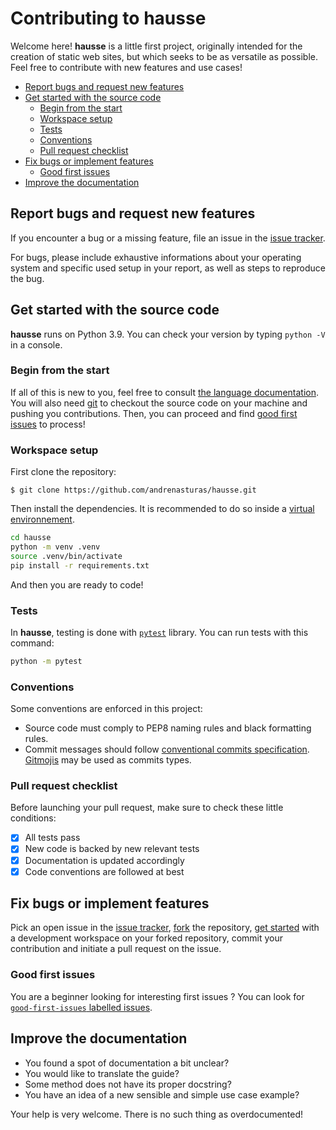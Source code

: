 # Contributing to hausse

Welcome here! **hausse** is a little first project, originally intended for the creation of static web sites, but which seeks to be as versatile as possible. Feel free to contribute with new features and use cases!

- [Report bugs and request new features](#report-bugs-and-request-new-features)
- [Get started with the source code](#get-started-with-the-source-code)
  - [Begin from the start](#begin-from-the-start)
  - [Workspace setup](#workspace-setup)
  - [Tests](#tests)
  - [Conventions](#conventions)
  - [Pull request checklist](#pull-request-checklist)
- [Fix bugs or implement features](#fix-bugs-or-implement-features)
  - [Good first issues](#good-first-issues)
- [Improve the documentation](#improve-the-documentation)


## Report bugs and request new features

If you encounter a bug or a missing feature, file an issue in the [issue tracker](https://github.com/andrenasturas/hausse/issues).

For bugs, please include exhaustive informations about your operating system and specific used setup in your report, as well as steps to reproduce the bug.

## Get started with the source code

**hausse** runs on Python 3.9. You can check your version by typing `python -V` in a console.

### Begin from the start

If all of this is new to you, feel free to consult [the language documentation](https://www.python.org/about/gettingstarted/). You will also need [git](https://git-scm.com/) to checkout the source code on your machine and pushing you contributions. Then, you can proceed and find [good first issues](#good-first-issues) to process!

### Workspace setup

First clone the repository:

```$ git clone https://github.com/andrenasturas/hausse.git```

Then install the dependencies. It is recommended to do so inside a [virtual environnement](https://docs.python.org/3/tutorial/venv.html).

```bash
cd hausse
python -m venv .venv
source .venv/bin/activate
pip install -r requirements.txt
```

And then you are ready to code!

### Tests

In **hausse**, testing is done with [`pytest`](https://pytest.org) library. You can run tests with this command:

```bash
python -m pytest
```

### Conventions

Some conventions are enforced in this project:

- Source code must comply to PEP8 naming rules and black formatting rules.
- Commit messages should follow [conventional commits specification](https://www.conventionalcommits.org/). [Gitmojis](https://gitmoji.dev/) may be used as commits types.

### Pull request checklist

Before launching your pull request, make sure to check these little conditions:

- [x] All tests pass
- [x] New code is backed by new relevant tests
- [x] Documentation is updated accordingly
- [x] Code conventions are followed at best

## Fix bugs or implement features

Pick an open issue in the [issue tracker](https://github.com/andrenasturas/hausse/issues), [fork](https://github.com/andrenasturas/hausse/fork) the repository, [get started](#get-started) with a development workspace on your forked repository, commit your contribution and initiate a pull request on the issue.

### Good first issues

You are a beginner looking for interesting first issues ? You can look for [`good-first-issues` labelled issues](https://github.com/andrenasturas/hausse/issues?q=is%3Aopen+is%3Aissue+label%3A%22good+first+issue%22).

## Improve the documentation

- You found a spot of documentation a bit unclear?
- You would like to translate the guide?
- Some method does not have its proper docstring?
- You have an idea of a new sensible and simple use case example?

Your help is very welcome. There is no such thing as overdocumented!
